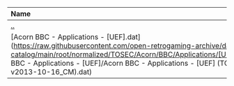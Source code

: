 |Name|Size|
|:---|---:|
|[..](../index.html)|DIR|
|[Acorn BBC - Applications - [UEF].dat](https://raw.githubusercontent.com/open-retrogaming-archive/dat-catalog/main/root/normalized/TOSEC/Acorn/BBC/Applications/[UEF]/Acorn BBC - Applications - [UEF]/Acorn BBC - Applications - [UEF] (TOSEC-v2013-10-16_CM).dat)|1428|
